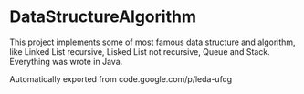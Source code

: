 # DataStructureAlgorithm

This project implements some of most famous data structure and algorithm, 
like Linked List recursive, Lisked List not recursive, Queue and Stack. 
Everything was wrote in Java. 


Automatically exported from code.google.com/p/leda-ufcg
